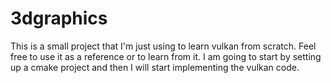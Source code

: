 # 3dgraphics

This is a small project that I'm just using to learn vulkan from scratch. Feel free to use it as a reference or to learn from it. I am going to start by setting up a cmake project and then I will start implementing the vulkan code.
